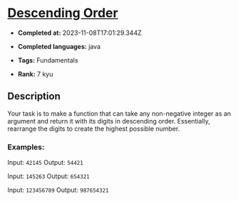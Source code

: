 # [Descending Order](https://www.codewars.com/kata/5467e4d82edf8bbf40000155)

- **Completed at:** 2023-11-08T17:01:29.344Z

- **Completed languages:** java

- **Tags:** Fundamentals

- **Rank:** 7 kyu

## Description

Your task is to make a function that can take any non-negative integer as an argument and return it with its digits in descending order. Essentially, rearrange the digits to create the highest possible number.


### Examples:

Input: `42145`
Output: `54421`

Input: `145263`
Output: `654321`

Input: `123456789`
Output: `987654321`

